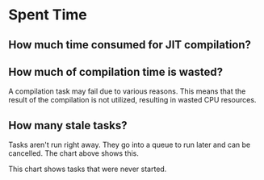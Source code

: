 # Spent Time

<script setup>

import { data } from "./components/duration.data"
import BarChart from "./components/BarChart.vue"

</script>

## How much time consumed for JIT compilation?

<BarChart :data="data.duration" x="run" y="duration" series="category"/>

## How much of compilation time is wasted?

A compilation task may fail due to various reasons. This means that the result of the compilation is not utilized, resulting in wasted CPU resources.

<BarChart :data="data.failedTaskDuration" x="run" y="duration" series="category"/>

## How many stale tasks?

Tasks aren't run right away. They go into a queue to run later and can be cancelled. The chart above shows this.

This chart shows tasks that were never started.

<BarChart :data="data.staleTasks" x="run" y="count"/>

